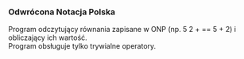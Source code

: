 ### Odwrócona Notacja Polska
Program odczytujący równania zapisane w ONP (np. 5 2 + == 5 + 2) i obliczający ich wartość.  
Program obsługuje tylko trywialne operatory.
